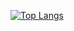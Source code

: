 [![Top Langs](https://github-readme-stats.vercel.app/api/top-langs/?username=kapitanjaszczur&langs_count=10)](https://github.com/anuraghazra/github-readme-stats)
